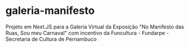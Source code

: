 # galeria-manifesto
Projeto em Next.JS para a Galeria Virtual da Exposição "No Manifesto das Ruas, Sou meu Carnaval" com incentivo da Funcultura - Fundarpe - Secretaria de Cultura de Pernambuco 
